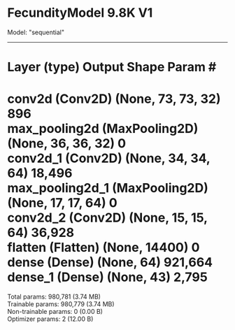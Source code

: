 # FecundityModel 9.8K V1
Model: "sequential"
_____________________________________________________________________________________
 Layer (type)                 Output Shape              Param #       
=====================================================================================
 conv2d (Conv2D)              (None, 73, 73, 32)         896          
 max_pooling2d (MaxPooling2D) (None, 36, 36, 32)         0            
 conv2d_1 (Conv2D)            (None, 34, 34, 64)         18,496       
 max_pooling2d_1 (MaxPooling2D)(None, 17, 17, 64)        0            
 conv2d_2 (Conv2D)            (None, 15, 15, 64)         36,928       
 flatten (Flatten)            (None, 14400)              0            
 dense (Dense)                (None, 64)                 921,664      
 dense_1 (Dense)              (None, 43)                 2,795        
=====================================================================================
 Total params: 980,781 (3.74 MB)  
 Trainable params: 980,779 (3.74 MB)  
 Non-trainable params: 0 (0.00 B)  
 Optimizer params: 2 (12.00 B)


